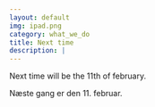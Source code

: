 ```yaml
---
layout: default
img: ipad.png
category: what_we_do
title: Next time
description: |
---
```

  Next time will be the 11th of february.
  
  
  Næste gang er den 11. februar.
